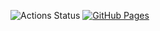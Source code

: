 ![Actions Status](https://github.com/theory-and-me/heuristic_lib/workflows/verify/badge.svg)
[![GitHub Pages](https://img.shields.io/static/v1?label=GitHub+Pages&message=+&color=brightgreen&logo=github)](https://theory-and-me.github.io/heuristic_lib/)